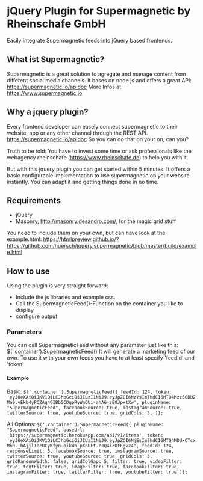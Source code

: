 # jQuery Plugin for Supermagnetic by Rheinschafe GmbH #

Easily integrate Supermagnetic feeds into jQuery based frontends.

## What ist Supermagnetic? ##
Supermagnetic is a great solution to agregate and manage content from different social media channels. It bases on node.js and offers a great API: https://supermagnetic.io/apidoc
More Infos at https://www.supermagnetic.io

## Why a jquery plugin? ##
Every frontend developer can easely connect supermagnetic to their website, app or any other channel through the REST API. https://supermagnetic.io/apidoc
So you can do that on your on, can you?

Truth to be told: You have to invest some time or ask professionals like the webagency rheinschafe (https://www.rheinschafe.de) to help you with it.

But with this jquery plugin you can get started within 5 minutes. It offers a basic configurable implementation to use supermagnetic on your website instantly. You can adapt it and getting things done in no time.

## Requirements ##

 - jQuery
 - Masonry, http://masonry.desandro.com/, for the magic grid stuff

You need to include them on your own, but can have look at the example.html: https://htmlpreview.github.io/?https://github.com/huersch/jquery.supermagnetic/blob/master/build/example.html

## How to use ##

Using the plugin is very straight forward:

 - Include the js libraries and example css. 
 - Call the SupermagneticFeed()-Function on the container you like to display
 - configure output
 
### Parameters ###

You can call SupermagneticFeed without any paramater just like this: $('.container').SupermagneticFeed()
It will generate a marketing feed of our own. To use it with your own feeds you have to at least specify 'feedId' and 'token'

#### Example ####

Basic:
`
$('.container').SupermagneticFeed({
  feedId: 124,
  token: 'eyJ0eXAiOiJKV1QiLCJhbGciOiJIUzI1NiJ9.eyJpZCI6NzYsImlhdCI6MTQ4Mzc5ODU2Mn0.vEkb4yPCZAg4GIBb5CDgpRyWnOUi-ahA6-zE0JpxtXw',
  pluginName: "SupermagneticFeed",
  facebookSource: true,
  instagramSource: true,
  twitterSource: true,
  youtubeSource: true,
  gridCols: 3,
)};
`

All Options:
`
$('.container').SupermagneticFeed({
  pluginName: "SupermagneticFeed",
  baseUrl: 'https://supermagnetic.herokuapp.com/api/v1/items',
  token: 'eyJ0eXAiOiJKV1QiLCJhbGciOiJIUzI1NiJ9.eyJpZCI6NjEsImlhdCI6MTQ4MDUxOTcxMn0._hAjjlIecUCyKfyn-oikWo_pXoUEt-cJQ4iZ0tEgvz4',
  feedId: 124,
  responseLimit: 5,
  facebookSource: true,
  instagramSource: true,
  twitterSource: true,
  youtubeSource: true,
  gridCols: 3,
  gridRandomWidth: false,
  gridColGap: 5,
  filter: true,
  videoFilter: true,
  textFilter: true,
  imageFilter: true,
  facebookFilter: true,
  instagramFilter: true,
  twitterFilter: true,
  youtubeFilter: true
)};
`